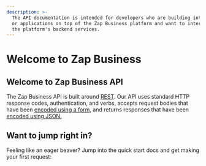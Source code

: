 ```yaml
---
description: >-
  The API documentation is intended for developers who are building integrations
  or applications on top of the Zap Business platform and want to interact with
  the platform's backend services.
---
```


# Welcome to Zap Business



## Welcome to Zap Business API

The Zap Business API is built around [REST](https://en.wikipedia.org/wiki/Representational\_state\_transfer). Our API uses standard HTTP response codes, authentication, and verbs, accepts request bodies that have been [encoded using a form](https://en.wikipedia.org/wiki/POST\_\(HTTP\)#Use\_for\_submitting\_web\_forms), and returns responses that have been [encoded using JSON.](http://www.json.org/)



## Want to jump right in?

Feeling like an eager beaver? Jump into the quick start docs and get making your first request:
